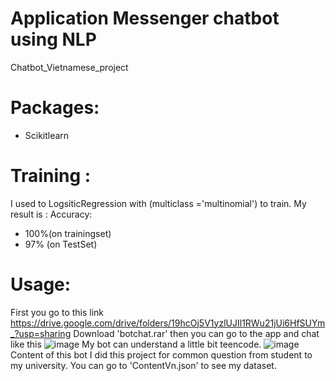 # Application Messenger chatbot using NLP
Chatbot_Vietnamese_project
# Packages:
 - Scikitlearn
# Training :
 I used to LogsiticRegression with (multiclass ='multinomial') to train.
 My result is :
 Accuracy:
 - 100%(on trainingset)
 - 97% (on TestSet) 
 
# Usage:
First you go to this link https://drive.google.com/drive/folders/19hcOj5V1yzlUJIl1RWu21jUi6HfSUYm_?usp=sharing
Download 'botchat.rar' then you can go to the app and chat like this
![image](https://user-images.githubusercontent.com/106424285/194586706-1c376cb7-d4ec-4043-ad2e-1bad8ef48337.png)
My bot can understand a little bit teencode.
![image](https://user-images.githubusercontent.com/106424285/194587371-8ffbb15e-41c1-4127-98bf-c173fade5984.png)
Content of this bot
I did this project for common question from student to my university. You can go to 'ContentVn.json' to see my dataset. 

 
